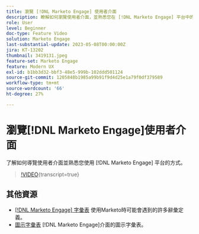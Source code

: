 ```yaml
---
title: 瀏覽 [!DNL Marketo Engage] 使用者介面
description: 瞭解如何瀏覽使用者介面，並熟悉您在 [!DNL Marketo Engage] 平台中的操作方式。
role: User
level: Beginner
doc-type: Feature Video
solution: Marketo Engage
last-substantial-update: 2023-05-08T00:00:00Z
jira: KT-13202
thumbnail: 3419131.jpeg
feature-set: Marketo Engage
feature: Modern UX
exl-id: b1bb3d32-bbf3-48e5-999b-102ddd501124
source-git-commit: 1205848b1985a99b91f9d4d25e1a79f0df379589
workflow-type: tm+mt
source-wordcount: '66'
ht-degree: 27%

---
```


# 瀏覽[!DNL Marketo Engage]使用者介面

了解如何導覽使用者介面並熟悉您使用 [!DNL Marketo Engage] 平台的方式。

>[!VIDEO](https://video.tv.adobe.com/v/3450437/?learn=on&captions=chi_hant){transcript=true}

## 其他資源

* [[!DNL Marketo Engage] 字彙表](https://experienceleague.adobe.com/docs/marketo/using/getting-started-with-marketo/marketo-glossary.html?lang=zh-Hant)
使用Marketo時可能會遇到的許多辭彙定義。
* [圖示字彙表](https://experienceleague.adobe.com/docs/marketo/using/product-docs/marketo-engage-modern-ux/icon-glossary.html?lang=zh-Hant)
[!DNL Marketo Engage]介面的圖示字彙表。
